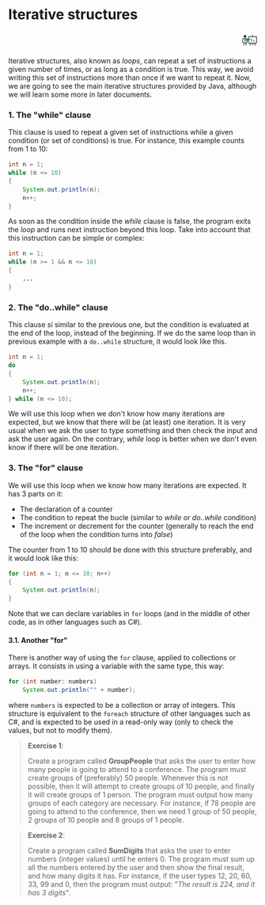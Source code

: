 # Iterative structures

<div style="text-align: right">
<a target="_blank" href="slides/view.html?fichero=02c"><img src="images/diapositivas.png" width="32" /></a>
</div>

Iterative structures, also known as *loops*, can repeat a set of instructions a given number of times, or as long as a condition is true. This way, we avoid writing this set of instructions more than once if we want to repeat it. Now, we are going to see the main iterative structures provided by Java, although we will learn some more in later documents.

### 1. The "while" clause

This clause is used to repeat a given set of instructions while a given condition (or set of conditions) is true. For instance, this example counts from 1 to 10:

```java
int n = 1;
while (n <= 10)
{
    System.out.println(n);
    n++;
}
```

As soon as the condition inside the *while* clause is false, the program exits the *loop* and runs next instruction beyond this loop. Take into account that this instruction can be simple or complex:

```java
int n = 1;
while (n >= 1 && n <= 10)
{
    ...
}
```

### 2. The "do..while" clause

This clause si similar to the previous one, but the condition is evaluated at the end of the loop, instead of the beginning. If we do the same loop than in previous example with a `do..while` structure, it would look like this.

```java
int n = 1;
do
{
    System.out.println(n);
    n++;
} while (n <= 10);
```

We will use this loop when we don't know how many iterations are expected, but we know that there will be (at least) one iteration. It is very usual when we ask the user to type something and then check the input and ask the user again. On the contrary, *while* loop is better when we don't even know if there will be one iteration.

### 3. The "for" clause

We will use this loop when we know how many iterations are expected. It has 3 parts on it:

* The declaration of a counter
* The condition to repeat the bucle (similar to *while* or *do..while* condition)
* The increment or decrement for the counter (generally to reach the end of the loop when the condition turns into *false*)

 The counter from 1 to 10 should be done with this structure preferably, and it would look like this:

```java
for (int n = 1; n <= 10; n++)
{
    System.out.println(n);
}
```

Note that we can declare variables in `for` loops (and in the middle of other code, as in other languages such as C#).

#### 3.1. Another "for"

There is another way of using the `for` clause, applied to collections or arrays. It consists in using a variable with the same type, this way:

```java
for (int number: numbers)
    System.out.println("" + number);
```

where `numbers` is expected to be a collection or array of integers. This structure is equivalent to the `foreach` structure of other languages such as C#, and is expected to be used in a read-only way (only to check the values, but not to modify them).

> **Exercise 1**:
> 
> Create a program called **GroupPeople** that asks the user to enter how many people is going to attend to a conference. The program must create groups of (preferably) 50 people. Whenever this is not possible, then it will attempt to create groups of 10 people, and finally it will create groups of 1 person. The program must output how many groups of each category are necessary. For instance, if 78 people are going to attend to the conference, then we need 1 group of 50 people, 2 groups of 10 people and 8 groups of 1 people.

> **Exercise 2**:
> 
> Create a program called **SumDigits** that asks the user to enter numbers (integer values) until he enters 0. The program must sum up all the numbers entered by the user and then show the final result, and how many digits it has. For instance, if the user types 12, 20, 60, 33, 99 and 0, then the program must output: "*The result is 224, and it has 3 digits*".
